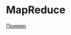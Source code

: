 # MapReduce

[Пример](https://hadoop.apache.org/docs/stable/hadoop-mapreduce-client/hadoop-mapreduce-client-core/MapReduceTutorial.html)
